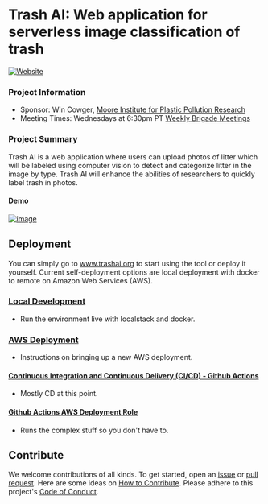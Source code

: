 # Trash AI: Web application for serverless image classification of trash
[![Website](https://img.shields.io/badge/Web-TrashAI.org-blue)](https://www.trashai.org)


### Project Information

-   Sponsor: Win Cowger, [Moore Institute for Plastic Pollution Research](https://mooreplasticresearch.org/)
-   Meeting Times: Wednesdays at 6:30pm PT [Weekly Brigade Meetings](https://www.meetup.com/code4sac/)

### Project Summary

Trash AI is a web application where users can upload photos of litter which will be labeled using computer vision to detect and categorize litter in the image by type. Trash AI will enhance the abilities of researchers to quickly label trash in photos.

#### Demo
[![image](https://user-images.githubusercontent.com/26821843/188515526-33e1196b-6830-4187-8fe4-e68b2bd4019e.png)](https://youtu.be/HHrjUpQynUM)

## Deployment

You can simply go to www.trashai.org to start using the tool or deploy it yourself. Current self-deployment options are local deployment with docker to remote on Amazon Web Services (AWS). 

### [Local Development](./docs/localdev.md)

- Run the environment live with localstack and docker.

### [AWS Deployment](./docs/git-aws-account-setup.md)

- Instructions on bringing up a new AWS deployment.

#### [Continuous Integration and Continuous Delivery (CI/CD) - Github Actions](./docs/github-actions.md)

- Mostly CD at this point.

#### [Github Actions AWS Deployment Role](./docs/github-actions-deployment-role.md)

- Runs the complex stuff so you don't have to.

## Contribute
We welcome contributions of all kinds. To get started, open an [issue](https://github.com/code4sac/trash-ai/issues) or [pull request](https://github.com/code4sac/trash-ai/pulls). Here are some ideas on [How to Contribute](https://opensource.guide/how-to-contribute/). Please adhere to this project's [Code of Conduct](https://www.contributor-covenant.org/version/2/1/code_of_conduct/).
